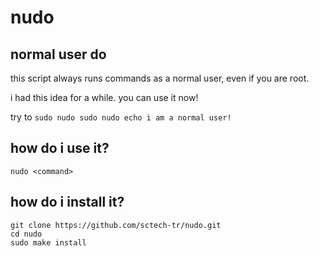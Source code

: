 # nudo
## normal user do
this script always runs commands as a normal user, even if you are root.

i had this idea for a while. you can use it now!

try to ```sudo nudo sudo nudo echo i am a normal user!```
## how do i use it?
```
nudo <command>
```
## how do i install it?
```
git clone https://github.com/sctech-tr/nudo.git
cd nudo
sudo make install
```
